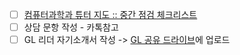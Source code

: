 - [ ] [컴퓨터과학과 튜터 지도 :: 중간 점검 체크리스트](https://tutor.knou.ac.kr/tutor/dtt/site/initTutrStudDtlRetrieve.do?blbdNo=1&bdotNo=2858284&tutrBlbdDc=01&nowPage=1&blbdUserGrpCd=2)
- [ ] 상담 문항 작성 - 카톡참고
- [ ] GL 리더 자기소개서 작성 -> [GL 공유 드라이브](https://drive.google.com/drive/folders/1SZFVXVBsuBf-AJgMzvhUKprQC7oT2KDf?usp=drive_link)에 업로드